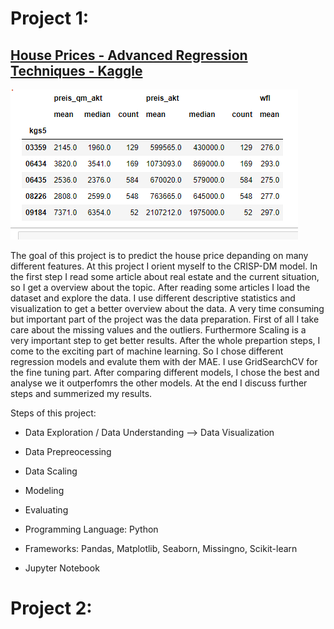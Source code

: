 
# Project 1:
## [House Prices - Advanced Regression Techniques - Kaggle](https://www.deepl.com/translator#de/en/ich%20habe%20mich%20an%20dem%20Modell%20orientiert)

![](/images/Unbenannt.PNG)

The goal of this project is to predict the house price depanding on many different features. At this project I orient myself to the CRISP-DM model. In the first step I read some article about real estate and the current situation, so I get a overview about the topic. After reading some articles I load the dataset and explore the data. I use different descriptive statistics and visualization to get a better overview about the data. A very time consuming but important part of the project was the data preparation. First of all I take care about the missing values and the outliers. Furthermore Scaling is a very important step to get better results. 
After the whole prepartion steps, I come to the exciting part of machine learning. So I chose different regression models and evalute them with der MAE. I use GridSearchCV for the fine tuning part. After comparing different models, I chose the best and analyse we it outperfomrs the other models. At the end I discuss further steps and summerized my results.

Steps of this project:
* Data Exploration / Data Understanding --> Data Visualization
* Data Prepreocessing
* Data Scaling
* Modeling 
* Evaluating

* Programming Language: Python
* Frameworks: Pandas, Matplotlib, Seaborn, Missingno, Scikit-learn
* Jupyter Notebook

# Project 2:
